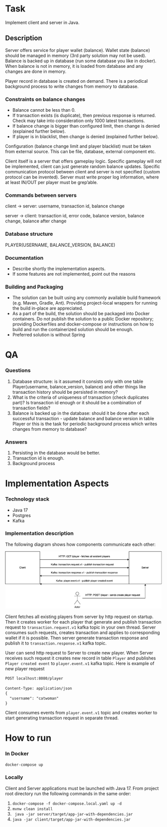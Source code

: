 # Task

Implement client and server in Java.

## Description

Server offers service for player wallet (balance). Wallet state (balance) should be managed in memory (3rd party solution may not be used). Balance is backed up in database (run some database you like in docker). When balance is not in memory, it is loaded from database and any changes are done in memory.

Player record in database is created on demand. There is a periodical background process to write changes from memory to database.

### Constraints on balance changes

- Balance cannot be less than 0.
- If transaction exists (is duplicate), then previous response is returned. Check may take into
consideration only 1000 latest transactions.
- If balance change is bigger than configured limit, then change is denied (explained further
below).
- If player is in blacklist, then change is denied (explained further below).

Configuration (balance change limit and player blacklist) must be taken from external source. This can be file, database, external component etc.

Client itself is a server that offers gameplay logic. Specific gameplay will not be implemented, client can just generate random balance updates. Specific communication protocol between client and server is not specified (custom protocol can be invented). Server must write proper log information, where at least IN/OUT per player must be grep’able.

### Commands between servers

client -> server: username, transaction id, balance change 

server -> client: transaction id, error code, balance version, balance change, balance after change 

### Database structure

PLAYER(USERNAME, BALANCE_VERSION, BALANCE)

### Documentation

- Describe shortly the implementation aspects.
- If some features are not implemented, point out the reasons

### Building and Packaging

- The solution can be built using any commonly available build framework (e.g. Maven, Gradle, Ant). Providing project-local wrappers for running the build in-place are appreciated.
- As a part of the build, the solution should be packaged into Docker containers. Do not publish the solution to a public Docker repository; providing Dockerfiles and docker-compose or instructions on how to build and run the containerized solution should be enough.
- Preferred solution is without Spring

# QA

### Questions

1. Database structure: is it assumed it consists only with one table Player(username, balance_version, balance) and other things like transaction history should be persisted in memory?
2. What is the criteria of uniqueness of transaction (check duplicates part)? Is transaction id enough or it should be a combination of transaction fields?
3. Balance is backed up in the database: should it be done after each successful transaction - update balance and balance version in table Player or this is the task for periodic background process which writes changes from memory to database?

### Answers

1. Persisting in the database would be better.
2. Transaction id is enough.
3. Background process

# Implementation Aspects

### Technology stack

- Java 17
- Postgres
- Kafka

### Implementation description

The following diagram shows how components communicate each other:

![Diagram](diagram.png)

Client fetches all existing players from server by http request on startup. Then it creates worker for each player that generate and publish transaction request to `transaction.request.v1` kafka topic in your own thread. Server consumes such requests, creates transaction and applies to corresponding wallet if it is possible. Then server generate transaction response and publish it to `transaction.response.v1` kafka topic.

User can send http request to Server to create new player. When Server receives such request it creates new record in table `Player` and publishes `Player created event` to `player.event.v1` kafka topic. Here is example of new player request
```
POST localhost:8080/player

Content-Type: application/json
{
  "username": "сatwoman"
}

```
Client consumes events from `player.event.v1` topic and creates worker to start generating transaction request in separate thread.

# How to run

### In Docker

```docker-compose up```

### Locally

Client and Server applications must be launched with Java 17. From project root directory run the following commands in the same order:

1. ```docker-compose -f docker-compose.local.yaml up -d```
2. ```mvnw clean install```
3. ``` java -jar server/target/app-jar-with-dependencies.jar```
4. ```java -jar client/target/app-jar-with-dependencies.jar ```

